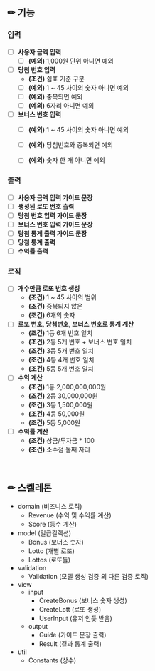 ## ✏ 기능

### 입력
- [ ] __사용자 금액 입력__
  - [ ] __(예외)__ 1,000원 단위 아니면 예외
- [ ] __당첨 번호 입력__
  - __(조건)__ 쉼표 기준 구분
  - [ ] __(예외)__ 1 ~ 45 사이의 숫자 아니면 예외
  - [ ] __(예외)__ 중복되면 예외
  - [ ] __(예외)__ 6자리 아니면 예외
- [ ] __보너스 번호 입력__
  - [ ] __(예외)__ 1 ~ 45 사이의 숫자 아니면 예외
  - [ ] __(예외)__ 당첨번호와 중복되면 예외
  - [ ] __(예외)__ 숫자 한 개 아니면 예외


### 출력
- [ ] __사용자 금액 입력 가이드 문장__
- [ ] __생성된 로또 번호 출력__
- [ ] __당첨 번호 입력 가이드 문장__
- [ ] __보너스 번호 입력 가이드 문장__
- [ ] __당첨 통계 출력 가이드 문장__
- [ ] __당첨 통계 출력__
- [ ] __수익률 출력__

### 로직
- [ ] __개수만큼 로또 번호 생성__
  - __(조건)__ 1 ~ 45 사이의 범위
  - __(조건)__ 중복되지 않은 
  - __(조건)__ 6개의 숫자
- [ ] __로또 번호, 당첨번호, 보너스 번호로 통계 계산__
  - __(조건)__ 1등 6개 번호 일치
  - __(조건)__ 2등 5개 번호 + 보너스 번호 일치
  - __(조건)__ 3등 5개 번호 일치
  - __(조건)__ 4등 4개 번호 일치
  - __(조건)__ 5등 5개 번호 일치
- [ ] __수익 계산__
  - __(조건)__ 1등 2,000,000,000원
  - __(조건)__ 2등 30,000,000원
  - __(조건)__ 3등 1,500,000원
  - __(조건)__ 4등 50,000원
  - __(조건)__ 5등 5,000원
- [ ] __수익률 계산__
  - __(조건)__ 상금/투자금 * 100 
  - __(조건)__ 소수점 둘째 자리


<br>

## ✏ 스켈레톤
- domain (비즈니스 로직)
  - Revenue (수익 및 수익률 계산)
  - Score (등수 계산)
- model (일급컬렉션)
  - Bonus (보너스 숫자)
  - Lotto (개별 로또)
  - Lottos (로또들)
- validation 
  - Validation (모델 생성 검증 외 다른 검증 로직)
- view
  - input
    - CreateBonus (보너스 숫자 생성)
    - CreateLott (로또 생성)
    - UserInput (유저 인풋 받음)
  - output
    - Guide (가이드 문장 출력)
    - Result (결과 통계 출력)
- util
  - Constants (상수)
